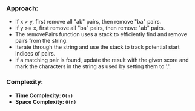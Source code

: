 ### Approach:
- If x > y, first remove all "ab" pairs, then remove "ba" pairs.
- If y >= x, first remove all "ba" pairs, then remove "ab" pairs.
- The removePairs function uses a stack to efficiently find and remove pairs from the string.
- Iterate through the string and use the stack to track potential start indices of pairs.
- If a matching pair is found, update the result with the given score and mark the characters in the string as used by setting them to '.'.
​
### Complexity:
- **Time Complexity: `O(n)`**
- **Space Complexity: `O(n)`**